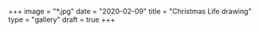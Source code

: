 +++
image = "*.jpg"
date = "2020-02-09"
title = "Christmas Life drawing"
type = "gallery"
draft = true
+++

